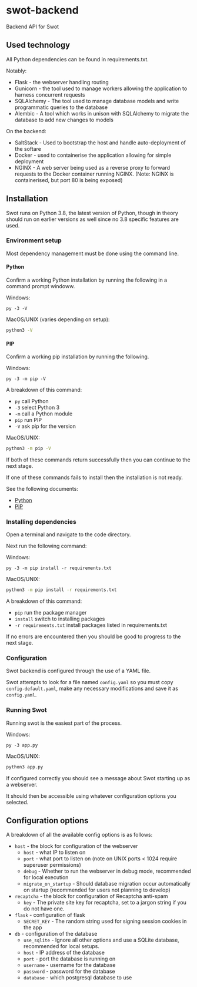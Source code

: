 # swot-backend
Backend API for Swot

## Used technology

All Python dependencies can be found in requirements.txt.

Notably:
- Flask - the webserver handling routing
- Gunicorn - the tool used to manage workers allowing the application to harness concurrent requests
- SQLAlchemy - The tool used to manage database models and write programmatic queries to the database
- Alembic - A tool which works in unison with SQLAlchemy to migrate the database to add new changes to models

On the backend:
- SaltStack - Used to bootstrap the host and handle auto-deployment of the softare
- Docker - used to containerise the application allowing for simple deployment
- NGINX - A web server being used as a reverse proxy to forward requests to the Docker container running NGINX. (Note: NGINX is containerised, but port 80 is being exposed)

## Installation

Swot runs on Python 3.8, the latest version of Python, though in theory should run on earlier versions as well since no 3.8 specific features are used.

### Environment setup

Most dependency management must be done using the command line.

#### Python
Confirm a working Python installation by running the following in a command prompt windoww.

Windows:
```batch
py -3 -V
```

MacOS/UNIX (varies depending on setup):
```bash
python3 -V
```

#### PIP
Confirm a working pip installation by running the following.

Windows:
```batch
py -3 -m pip -V
```

A breakdown of this command:
- `py` call Python
- `-3` select Python 3
- `-m` call a Python module
- `pip` run PIP
- `-V` ask pip for the version

MacOS/UNIX:
```bash
python3 -m pip -V
```

If both of these commands return successfully then you can continue to the next stage.

If one of these commands fails to install then the installation is not ready.

See the following documents:
- [Python](https://www.python.org/downloads/release/python-382/)
- [PIP](https://packaging.python.org/tutorials/installing-packages/#ensure-you-can-run-pip-from-the-command-line)

### Installing dependencies

Open a terminal and navigate to the code directory.

Next run the following command:

Windows:
```batch
py -3 -m pip install -r requirements.txt
```

MacOS/UNIX:
```bash
python3 -m pip install -r requirements.txt
```

A breakdown of this command:
- `pip` run the package manager
- `install` switch to installing packages
- `-r requirements.txt` install packages listed in requirements.txt

If no errors are encountered then you should be good to progress to the next stage.

### Configuration

Swot backend is configured through the use of a YAML file.

Swot attempts to look for a file named `config.yaml` so you must copy `config-default.yaml`, make any necessary modifications and save it as `config.yaml`.

### Running Swot

Running swot is the easiest part of the process.

Windows:
```batch
py -3 app.py
```

MacOS/UNIX:
```bash
python3 app.py
```

If configured correctly you should see a message about Swot starting up as a webserver.

It should then be accessible using whatever configuration options you selected.

## Configuration options

A breakdown of all the available config options is as follows:

- `host` - the block for configuration of the webserver
    - `host` - what IP to listen on
    - `port` - what port to listen on (note on UNIX ports < 1024 require superuser permissions)
    - `debug` - Whether to run the webserver in debug mode, recommended for local execution
    - `migrate_on_startup` - Should database migration occur automatically on startup (recommended for users not planning to develop)
- `recaptcha` - the block for configuration of Recaptcha anti-spam
    - `key` - The private site key for recaptcha, set to a jargon string if you do not have one.
- `flask` - configuration of flask
    - `SECRET_KEY` - The random string used for signing session cookies in the app
- `db` - configuration of the database
    - `use_sqlite` - Ignore all other options and use a SQLite database, recommended for local setups.
    - `host` - IP address of the database
    - `port` - port the database is running on
    - `username` - username for the database
    - `password` - password for the database
    - `database` - which postgresql database to use